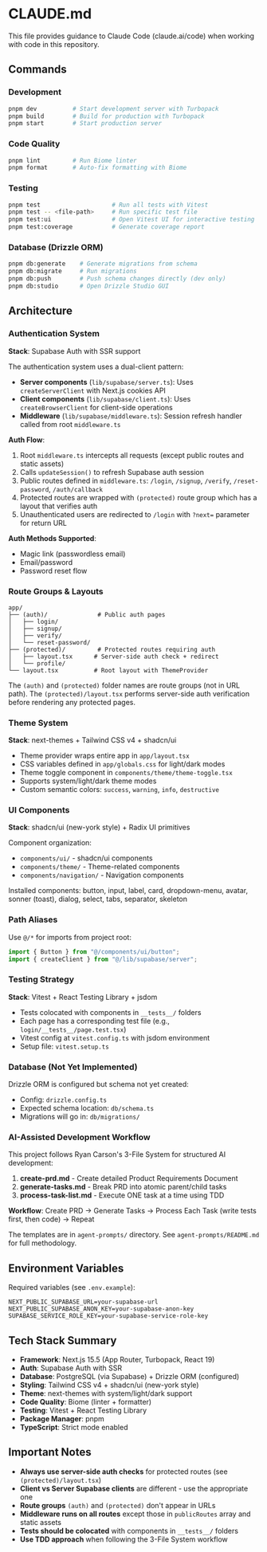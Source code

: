 # CLAUDE.md

This file provides guidance to Claude Code (claude.ai/code) when working with code in this repository.

## Commands

### Development
```bash
pnpm dev          # Start development server with Turbopack
pnpm build        # Build for production with Turbopack
pnpm start        # Start production server
```

### Code Quality
```bash
pnpm lint         # Run Biome linter
pnpm format       # Auto-fix formatting with Biome
```

### Testing
```bash
pnpm test                    # Run all tests with Vitest
pnpm test -- <file-path>     # Run specific test file
pnpm test:ui                 # Open Vitest UI for interactive testing
pnpm test:coverage           # Generate coverage report
```

### Database (Drizzle ORM)
```bash
pnpm db:generate    # Generate migrations from schema
pnpm db:migrate     # Run migrations
pnpm db:push        # Push schema changes directly (dev only)
pnpm db:studio      # Open Drizzle Studio GUI
```

## Architecture

### Authentication System
**Stack**: Supabase Auth with SSR support

The authentication system uses a dual-client pattern:
- **Server components** (`lib/supabase/server.ts`): Uses `createServerClient` with Next.js cookies API
- **Client components** (`lib/supabase/client.ts`): Uses `createBrowserClient` for client-side operations
- **Middleware** (`lib/supabase/middleware.ts`): Session refresh handler called from root `middleware.ts`

**Auth Flow**:
1. Root `middleware.ts` intercepts all requests (except public routes and static assets)
2. Calls `updateSession()` to refresh Supabase auth session
3. Public routes defined in `middleware.ts`: `/login`, `/signup`, `/verify`, `/reset-password`, `/auth/callback`
4. Protected routes are wrapped with `(protected)` route group which has a layout that verifies auth
5. Unauthenticated users are redirected to `/login` with `?next=` parameter for return URL

**Auth Methods Supported**:
- Magic link (passwordless email)
- Email/password
- Password reset flow

### Route Groups & Layouts

```
app/
├── (auth)/              # Public auth pages
│   ├── login/
│   ├── signup/
│   ├── verify/
│   └── reset-password/
├── (protected)/         # Protected routes requiring auth
│   ├── layout.tsx      # Server-side auth check + redirect
│   └── profile/
└── layout.tsx          # Root layout with ThemeProvider
```

The `(auth)` and `(protected)` folder names are route groups (not in URL path). The `(protected)/layout.tsx` performs server-side auth verification before rendering any protected pages.

### Theme System
**Stack**: next-themes + Tailwind CSS v4 + shadcn/ui

- Theme provider wraps entire app in `app/layout.tsx`
- CSS variables defined in `app/globals.css` for light/dark modes
- Theme toggle component in `components/theme/theme-toggle.tsx`
- Supports system/light/dark theme modes
- Custom semantic colors: `success`, `warning`, `info`, `destructive`

### UI Components
**Stack**: shadcn/ui (new-york style) + Radix UI primitives

Component organization:
- `components/ui/` - shadcn/ui components
- `components/theme/` - Theme-related components
- `components/navigation/` - Navigation components

Installed components: button, input, label, card, dropdown-menu, avatar, sonner (toast), dialog, select, tabs, separator, skeleton

### Path Aliases
Use `@/*` for imports from project root:
```typescript
import { Button } from "@/components/ui/button";
import { createClient } from "@/lib/supabase/server";
```

### Testing Strategy
**Stack**: Vitest + React Testing Library + jsdom

- Tests colocated with components in `__tests__/` folders
- Each page has a corresponding test file (e.g., `login/__tests__/page.test.tsx`)
- Vitest config at `vitest.config.ts` with jsdom environment
- Setup file: `vitest.setup.ts`

### Database (Not Yet Implemented)
Drizzle ORM is configured but schema not yet created:
- Config: `drizzle.config.ts`
- Expected schema location: `db/schema.ts`
- Migrations will go in: `db/migrations/`

### AI-Assisted Development Workflow
This project follows Ryan Carson's 3-File System for structured AI development:

1. **create-prd.md** - Create detailed Product Requirements Document
2. **generate-tasks.md** - Break PRD into atomic parent/child tasks
3. **process-task-list.md** - Execute ONE task at a time using TDD

**Workflow**: Create PRD → Generate Tasks → Process Each Task (write tests first, then code) → Repeat

The templates are in `agent-prompts/` directory. See `agent-prompts/README.md` for full methodology.

## Environment Variables

Required variables (see `.env.example`):
```
NEXT_PUBLIC_SUPABASE_URL=your-supabase-url
NEXT_PUBLIC_SUPABASE_ANON_KEY=your-supabase-anon-key
SUPABASE_SERVICE_ROLE_KEY=your-supabase-service-role-key
```

## Tech Stack Summary

- **Framework**: Next.js 15.5 (App Router, Turbopack, React 19)
- **Auth**: Supabase Auth with SSR
- **Database**: PostgreSQL (via Supabase) + Drizzle ORM (configured)
- **Styling**: Tailwind CSS v4 + shadcn/ui (new-york style)
- **Theme**: next-themes with system/light/dark support
- **Code Quality**: Biome (linter + formatter)
- **Testing**: Vitest + React Testing Library
- **Package Manager**: pnpm
- **TypeScript**: Strict mode enabled

## Important Notes

- **Always use server-side auth checks** for protected routes (see `(protected)/layout.tsx`)
- **Client vs Server Supabase clients** are different - use the appropriate one
- **Route groups** `(auth)` and `(protected)` don't appear in URLs
- **Middleware runs on all routes** except those in `publicRoutes` array and static assets
- **Tests should be colocated** with components in `__tests__/` folders
- **Use TDD approach** when following the 3-File System workflow
